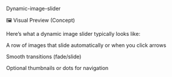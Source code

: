 Dynamic-image-slider

🖼️ Visual Preview (Concept)

Here’s what a dynamic image slider typically looks like:

A row of images that slide automatically or when you click arrows

Smooth transitions (fade/slide)

Optional thumbnails or dots for navigation
